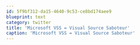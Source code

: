 ```yaml
---
id: 5f9bf312-da15-4640-9c53-ce8bd174aee9
blueprint: text
category: twitter
title: 'Microsoft VSS = Visual Source Saboteur'
caption: 'Microsoft VSS = Visual Source Saboteur'
---
```

